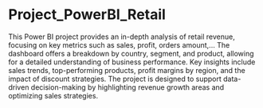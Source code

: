 # Project_PowerBI_Retail

This Power BI project provides an in-depth analysis of retail revenue, focusing on key metrics such as sales, profit, orders amount,... The dashboard offers a breakdown by country, segment, and product, allowing for a detailed understanding of business performance. Key insights include sales trends, top-performing products, profit margins by region, and the impact of discount strategies. The project is designed to support data-driven decision-making by highlighting revenue growth areas and optimizing sales strategies.

